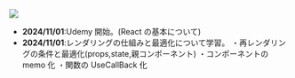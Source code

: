 <img src="https://img.shields.io/badge/-React-20232A?style=for-the-badge&logo=react&logoColor=61DAFB">

- **2024/11/01**:Udemy 開始。(React の基本について)
- **2024/11/01**:レンダリングの仕組みと最適化について学習。
  ・再レンダリングの条件と最適化(props,state,親コンポーネント)
  ・コンポーネントの memo 化
  ・関数の UseCallBack 化
